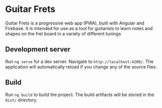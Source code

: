 # Guitar Frets

Guitar Frets is a progressive web app (PWA), built with Angular and Firebase. It is intended for use as a tool for guitarists to learn notes and shapes on the fret board in a variety of different tunings

## Development server

Run `ng serve` for a dev server. Navigate to `http://localhost:4200/`. The application will automatically reload if you change any of the source files.

## Build

Run `ng build` to build the project. The build artifacts will be stored in the `dist/` directory.
